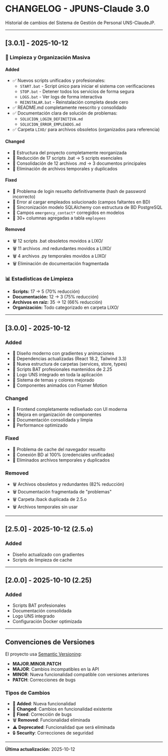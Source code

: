 # CHANGELOG - JPUNS-Claude 3.0

Historial de cambios del Sistema de Gestión de Personal UNS-ClaudeJP.

---

## [3.0.1] - 2025-10-12

### 🧹 Limpieza y Organización Masiva

#### Added
- ✅ Nuevos scripts unificados y profesionales:
  - `START.bat` - Script único para iniciar el sistema con verificaciones
  - `STOP.bat` - Detener todos los servicios de forma segura
  - `LOGS.bat` - Ver logs de forma interactiva
  - `REINSTALAR.bat` - Reinstalación completa desde cero
- ✅ README.md completamente reescrito y consolidado
- ✅ Documentación clara de solución de problemas:
  - `SOLUCION_LOGIN_DEFINITIVA.md`
  - `SOLUCION_ERROR_EMPLEADOS.md`
- ✅ Carpeta `LIXO/` para archivos obsoletos (organizados para referencia)

#### Changed
- 🔄 Estructura del proyecto completamente reorganizada
- 🔄 Reducción de 17 scripts .bat → 5 scripts esenciales
- 🔄 Consolidación de 12 archivos .md → 3 documentos principales
- 🔄 Eliminación de archivos temporales y duplicados

#### Fixed
- 🐛 Problema de login resuelto definitivamente (hash de password incorrecto)
- 🐛 Error al cargar empleados solucionado (campos faltantes en BD)
- 🐛 Sincronización modelo SQLAlchemy con estructura de BD PostgreSQL
- 🐛 Campos `emergency_contact*` corregidos en modelos
- 🐛 30+ columnas agregadas a tabla `employees`

#### Removed
- 🗑️ 12 scripts .bat obsoletos movidos a LIXO/
- 🗑️ 11 archivos .md redundantes movidos a LIXO/
- 🗑️ 4 archivos .py temporales movidos a LIXO/
- 🗑️ Eliminación de documentación fragmentada

### 📊 Estadísticas de Limpieza
- **Scripts:** 17 → 5 (70% reducción)
- **Documentación:** 12 → 3 (75% reducción)
- **Archivos en raíz:** 35 → 12 (66% reducción)
- **Organización:** Todo categorizado en carpeta LIXO/

---

## [3.0.0] - 2025-10-12

### Added
- 🎨 Diseño moderno con gradientes y animaciones
- 🎨 Dependencias actualizadas (React 18.2, Tailwind 3.3)
- 🎨 Nueva estructura de carpetas (services, store, types)
- 🎨 Scripts BAT profesionales mantenidos de 2.25
- 🎨 Logo UNS integrado en toda la aplicación
- 🎨 Sistema de temas y colores mejorado
- 🎨 Componentes animados con Framer Motion

### Changed
- 🔄 Frontend completamente rediseñado con UI moderna
- 🔄 Mejora en organización de componentes
- 🔄 Documentación consolidada y limpia
- 🔄 Performance optimizado

### Fixed
- 🐛 Problema de cache del navegador resuelto
- 🐛 Conexión BD al 100% (credenciales unificadas)
- 🐛 Eliminados archivos temporales y duplicados

### Removed
- 🗑️ Archivos obsoletos y redundantes (82% reducción)
- 🗑️ Documentación fragmentada de "problemas"
- 🗑️ Carpeta /back duplicada de 2.5.o
- 🗑️ Archivos temporales sin usar

---

## [2.5.0] - 2025-10-12 (2.5.o)

### Added
- Diseño actualizado con gradientes
- Scripts de limpieza de cache

---

## [2.0.0] - 2025-10-10 (2.25)

### Added
- Scripts BAT profesionales
- Documentación consolidada
- Logo UNS integrado
- Configuración Docker optimizada

---

## Convenciones de Versiones

El proyecto usa [Semantic Versioning](https://semver.org/):
- **MAJOR.MINOR.PATCH**
- **MAJOR**: Cambios incompatibles en la API
- **MINOR**: Nueva funcionalidad compatible con versiones anteriores
- **PATCH**: Correcciones de bugs

### Tipos de Cambios
- 🎨 **Added**: Nueva funcionalidad
- 🔄 **Changed**: Cambios en funcionalidad existente
- 🐛 **Fixed**: Corrección de bugs
- 🗑️ **Removed**: Funcionalidad eliminada
- ⚠️ **Deprecated**: Funcionalidad que será eliminada
- 🔒 **Security**: Correcciones de seguridad

---

**Última actualización:** 2025-10-12
